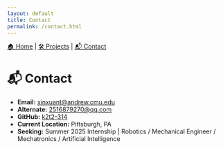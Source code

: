 ```yaml
---
layout: default
title: Contact
permalink: /contact.html
---
```


<!-- Navigation -->
<div style="margin-bottom: 30px;">
  <a href="{{ '/' | relative_url }}">🏠 Home</a> |
  <a href="{{ '/projects.html' | relative_url }}">🛠 Projects</a> |
  <a href="{{ '/contact.html' | relative_url }}">📬 Contact</a>
</div>

# 📬 Contact

- **Email:** xinxuant@andrew.cmu.edu
- **Alternate:** 2516879270@qq.com
- **GitHub:** [k2t2-314](https://github.com/k2t2-314)  
- **Current Location:** Pittsburgh, PA  
- **Seeking:** Summer 2025 Internship | Robotics / Mechanical Engineer / Mechatronics / Artificial Intelligence
